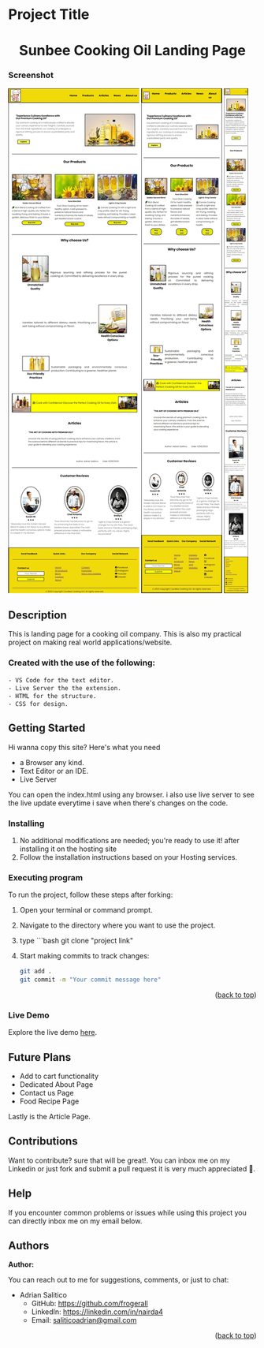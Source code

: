 <a name="readme-top"></a>

# Project Title

<h1 align="center">Sunbee Cooking Oil Landing Page</h1>

### Screenshot

![Sunbee Cooking Oil](images/desktop.jpeg)
![Sunbee Cooking Oil](images/tablet.jpeg)
![Sunbee Cooking Oil](images/mobile.jpeg)

## Description

This is landing page for a cooking oil company. This is also my practical project on making real world applications/website.

### Created with the use of the following:

    - VS Code for the text editor.
    - Live Server the the extension.
    - HTML for the structure.
    - CSS for design.

## Getting Started

Hi wanna copy this site? Here's what you need

- a Browser any kind.
- Text Editor or an IDE.
- Live Server

You can open the index.html using any browser. i also use live server to see the live update everytime i save when there's changes on the code.

### Installing

1. No additional modifications are needed; you're ready to use it! after installing it on the hosting site
1. Follow the installation instructions based on your Hosting services.

### Executing program

To run the project, follow these steps after forking:

1. Open your terminal or command prompt.
2. Navigate to the directory where you want to use the project.
3. type ```bash
   git clone "project link"
4. Start making commits to track changes:

   ```bash
   git add .
   git commit -m "Your commit message here"
   ```

<p align="right">(<a href="#readme-top">back to top</a>)</p>

### Live Demo

Explore the live demo [here](https://frogerall.github.io/tribute-page/).

## Future Plans

- Add to cart functionality
- Dedicated About Page
- Contact us Page
- Food Recipe Page

Lastly is the Article Page.

## Contributions

Want to contribute? sure that will be great!. You can inbox me on my Linkedin or just fork and submit a pull request it is very much appreciated 🙌.

## Help

If you encounter common problems or issues while using this project you can directly inbox me on my email below.

## Authors

**Author:**

You can reach out to me for suggestions, comments, or just to chat:

- Adrian Salitico
  - GitHub: https://github.com/frogerall
  - LinkedIn: https://linkedin.com/in/nairda4
  - Email: saliticoadrian@gmail.com

<p align="right">(<a href="#readme-top">back to top</a>)</p>
